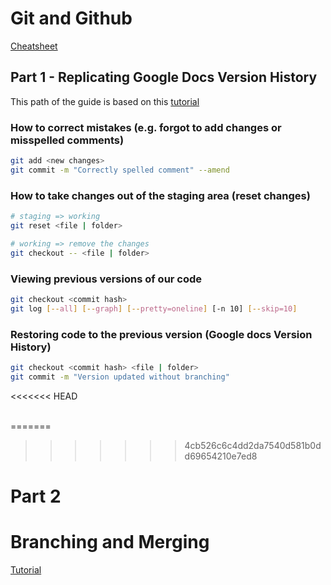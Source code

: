 # Git and Github

[Cheatsheet](https://supersimpledev.github.io/references/git-github-reference.pdf)

## Part 1 - Replicating Google Docs Version History

This path of the guide is based on this [tutorial](https://www.youtube.com/watch?v=hrTQipWp6co)

### How to correct mistakes (e.g. forgot to add changes or misspelled comments)

```bash
git add <new changes>
git commit -m "Correctly spelled comment" --amend
```

### How to take changes out of the staging area (reset changes)

```bash
# staging => working
git reset <file | folder>

# working => remove the changes
git checkout -- <file | folder>
```

### Viewing previous versions of our code

```bash
git checkout <commit hash>
git log [--all] [--graph] [--pretty=oneline] [-n 10] [--skip=10]
```

### Restoring code to the previous version (Google docs Version History)

```bash
git checkout <commit hash> <file | folder>
git commit -m "Version updated without branching"
```

<<<<<<< HEAD
<br>
<br>

=======
>>>>>>> 4cb526c6c4dd2da7540d581b0dd69654210e7ed8
# Part 2




# Branching and Merging


[Tutorial](https://www.youtube.com/watch?v=Q1kHG842HoI)